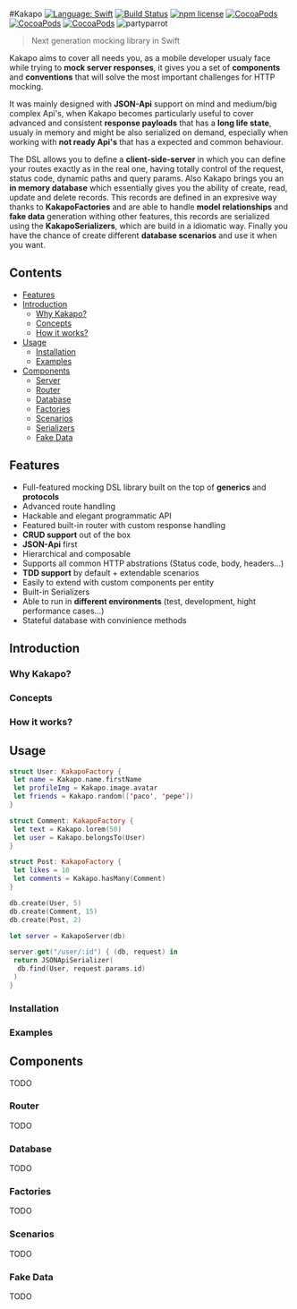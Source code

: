 #Kakapo [![Language: Swift](https://img.shields.io/badge/lang-Swift-yellow.svg?style=flat)](https://developer.apple.com/swift/) [![Build Status](https://travis-ci.org/devlucky/Kakapo.svg?branch=master)](https://travis-ci.org/devlucky/Kakapo) [![npm license](https://img.shields.io/npm/l/awesome-badges.svg)](https://www.npmjs.org/package/awesome-badges) [![CocoaPods](https://img.shields.io/cocoapods/v/AFNetworking.svg)]() [![CocoaPods](https://img.shields.io/cocoapods/metrics/doc-percent/AFNetworking.svg)]() [![CocoaPods](https://img.shields.io/cocoapods/p/AFNetworking.svg)]() ![partyparrot](http://cultofthepartyparrot.com/parrots/parrot.gif)

> Next generation mocking library in Swift

Kakapo aims to cover all needs you, as a mobile developer usualy face while trying to **mock server responses**, it gives you a set of **components** and **conventions** that will solve the most important challenges for HTTP mocking.

It was mainly designed with **JSON-Api** support on mind and medium/big complex Api's, when Kakapo becomes particularly useful to cover advanced and consistent **response payloads** that has a **long life state**, usualy in memory and might be also serialized on demand, especially when working with **not ready Api's** that has a expected and common behaviour.

The DSL allows you to define a **client-side-server** in which you can define your routes exactly as in the real one, having totally control of the request, status code, dynamic paths and query params. Also Kakapo brings you an **in memory database** which essentially gives you the ability of create, read, update and delete records. This records are defined in an expresive way thanks to **KakapoFactories** and are able to handle **model relationships** and **fake data** generation withing other features, this records are serialized using the **KakapoSerializers**, which are build in a idiomatic way. Finally you have the chance of create different **database scenarios** and use it when you want.

## Contents
- [Features](#features)
- [Introduction](#introduction)
  - [Why Kakapo?](#why-kakapo)
  - [Concepts](#concepts)
  - [How it works?](#how-it-works)
- [Usage](#usage)
  - [Installation](#installation)
  - [Examples](#examples)
- [Components](#components)
  - [Server](#server)
  - [Router](#router)
  - [Database](#database)
  - [Factories](#factories)
  - [Scenarios](#scenarios)
  - [Serializers](#serializers)
  - [Fake Data](#fake-data)


## Features

- Full-featured mocking DSL library built on the top of **generics** and **protocols**
- Advanced route handling
- Hackable and elegant programmatic API
- Featured built-in router with custom response handling
- **CRUD support** out of the box
- **JSON-Api** first
- Hierarchical and composable 
- Supports all common HTTP abstrations (Status code, body, headers...)
- **TDD support** by default + extendable scenarios
- Easily to extend with custom components per entity
- Built-in Serializers
- Able to run in **different environments** (test, development, hight performance cases...)
- Stateful database with convinience methods 

## Introduction


### Why Kakapo?


### Concepts


### How it works?


## Usage

```swift
struct User: KakapoFactory {
 let name = Kakapo.name.firstName
 let profileImg = Kakapo.image.avatar
 let friends = Kakapo.random(['paco', 'pepe']) 
}

struct Comment: KakapoFactory {
 let text = Kakapo.lorem(50)
 let user = Kakapo.belongsTo(User)
}

struct Post: KakapoFactory {
 let likes = 10
 let comments = Kakapo.hasMany(Comment)
}

db.create(User, 5)
db.create(Comment, 15)
db.create(Post, 2)

let server = KakapoServer(db)

server.get("/user/:id") { (db, request) in
 return JSONApiSerializer(
  db.find(User, request.params.id)
 )
}
```

### Installation


### Examples


## Components

TODO

### Router

TODO

### Database

TODO

### Factories

TODO

### Scenarios

TODO

### Fake Data

TODO